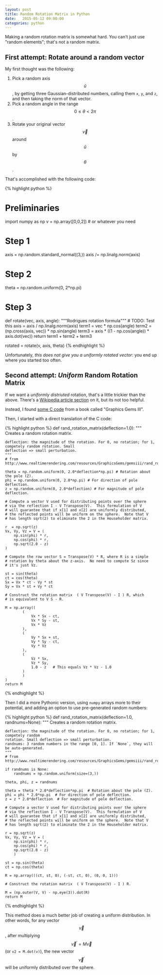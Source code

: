 ```yaml
---
layout: post
title: Random Rotation Matrix in Python
date:   2015-05-12 09:00:00
categories: python
---
```


Making a random rotation matrix is somewhat hard. You can't just use "random elements"; that's not a random matrix. 

## First attempt: Rotate around a random vector

My first thought was the following:

 1. Pick a random axis $$\hat u$$, by getting three Gaussian-distributed numbers, calling them `x`, `y`, and `z`, and then taking the norm of that vector.
 2. Pick a random angle in the range $$0 \le \theta < 2 \pi $$.
 3. Rotate your original vector $$\vec v$$ around $$\hat u$$ by $$\theta$$.

That's accomplished with the following code:
        
{% highlight python %}
# Preliminaries
import numpy as np
v = np.array([0,0,2]) # or whatever you need

# Step 1
axis = np.random.standard_normal((3,))
axis /= np.linalg.norm(axis)

# Step 2
theta = np.random.uniform(0, 2*np.pi)

# Step 3
def rotate(vec, axis, angle):
    """Rodrigues rotation formula"""
    # TODO: Test this
    axis = axis / np.linalg.norm(axis)
    term1 = vec * np.cos(angle)
    term2 = (np.cross(axis, vec)) * np.sin(angle)
    term3 = axis * ((1 - np.cos(angle)) * axis.dot(vec))
    return term1 + term2 + term3
    
rotated = rotate(v, axis, theta)
{% endhighlight %}

Unfortunately, **this does not give you a uniformly rotated vector*:* you end up where you started too often.

## Second attempt: *Uniform* Random Rotation Matrix

If we want a *uniformly distriuted* rotation, that's a little trickier than the above. There's a [Wikipedia article section](en.wikipedia.org/wiki/Rotation_matrix#Uniform_random_rotation_matrices) on it, but its not too helpful.

Instead, I found [some C code](http://www.realtimerendering.com/resources/GraphicsGems/gemsiii/rand_rotation.c) from a book called "Graphics Gems III".

Then, I started with a direct translation of the C code:

{% highlight python %}
def rand_rotation_matrix(deflection=1.0):
    """
    Creates a random rotation matrix.
    
    deflection: the magnitude of the rotation. For 0, no rotation; for 1, competely random rotation. Small
    deflection => small perturbation.
    """
    # from http://www.realtimerendering.com/resources/GraphicsGems/gemsiii/rand_rotation.c
    
    theta = np.random.uniform(0, 2.0*deflection*np.pi) # Rotation about the pole (Z).
    phi = np.random.uniform(0, 2.0*np.pi) # For direction of pole deflection.
    z = np.random.uniform(0, 2.0*deflection) # For magnitude of pole deflection.
    
    # Compute a vector V used for distributing points over the sphere
    # via the reflection I - V Transpose(V).  This formulation of V
    # will guarantee that if x[1] and x[2] are uniformly distributed,
    # the reflected points will be uniform on the sphere.  Note that V
    # has length sqrt(2) to eliminate the 2 in the Householder matrix.
    
    r  = np.sqrt(z)
    Vx, Vy, Vz = V = (
        np.sin(phi) * r,
        np.cos(phi) * r,
        np.sqrt(2.0 - z)
    )

    # Compute the row vector S = Transpose(V) * R, where R is a simple
    # rotation by theta about the z-axis.  No need to compute Sz since
    # it's just Vz.

    st = sin(theta)
    ct = cos(theta)
    Sx = Vx * ct - Vy * st
    Sy = Vx * st + Vy * ct

    # Construct the rotation matrix  ( V Transpose(V) - I ) R, which
    # is equivalent to V S - R.

    M = np.array((
            (
                Vx * Sx - ct,
                Vx * Sy - st,
                Vx * Vz
            ),
            (
                Vy * Sx + st,
                Vy * Sy - ct,
                Vy * Vz
            ),
            (
                Vz * Sx,
                Vz * Sy,
                1.0 - z   # This equals Vz * Vz - 1.0
            )
            )
    )
    return M
{% endhighlight %}

Then I did a more Pythonic version, using `numpy` arrays more to their potential, and adding an option to use pre-generated random numbers:

{% highlight python %}
def rand_rotation_matrix(deflection=1.0, randnums=None):
    """
    Creates a random rotation matrix.
    
    deflection: the magnitude of the rotation. For 0, no rotation; for 1, competely random
    rotation. Small deflection => small perturbation.
    randnums: 3 random numbers in the range [0, 1]. If `None`, they will be auto-generated.
    """
    # from http://www.realtimerendering.com/resources/GraphicsGems/gemsiii/rand_rotation.c
    
    if randnums is None:
        randnums = np.random.uniform(size=(3,))
        
    theta, phi, z = randnums
    
    theta = theta * 2.0*deflection*np.pi  # Rotation about the pole (Z).
    phi = phi * 2.0*np.pi  # For direction of pole deflection.
    z = z * 2.0*deflection  # For magnitude of pole deflection.
    
    # Compute a vector V used for distributing points over the sphere
    # via the reflection I - V Transpose(V).  This formulation of V
    # will guarantee that if x[1] and x[2] are uniformly distributed,
    # the reflected points will be uniform on the sphere.  Note that V
    # has length sqrt(2) to eliminate the 2 in the Householder matrix.
    
    r = np.sqrt(z)
    Vx, Vy, Vz = V = (
        np.sin(phi) * r,
        np.cos(phi) * r,
        np.sqrt(2.0 - z)
        )
    
    st = np.sin(theta)
    ct = np.cos(theta)
    
    R = np.array(((ct, st, 0), (-st, ct, 0), (0, 0, 1)))
    
    # Construct the rotation matrix  ( V Transpose(V) - I ) R.
    
    M = (np.outer(V, V) - np.eye(3)).dot(R)
    return M
{% endhighlight %}

This method does a much better job of creating a uniform distribution. In other words, for any vector $$\vec v$$, after multiplying $$\vec v^\prime = M \vec v$$ (or `v2 = M.dot(v)`), the new vector $$\vec v^\prime$$ will be uniformly distributed over the sphere.